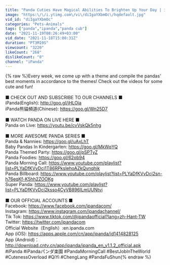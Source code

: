 ```yaml
---
title: "Panda Cuties Have Magical Abilities To Brighten Up Your Day | iPanda"
image: "https:\/\/i.ytimg.com\/vi\/diIgaYXbmOc\/hqdefault.jpg"
vid_id: "diIgaYXbmOc"
categories: "Pets-Animals"
tags: ["panda","ipanda","panda cub"]
date: "2021-11-19T08:26:49+03:00"
vid_date: "2021-11-18T15:00:31Z"
duration: "PT3M19S"
viewcount: "3220"
likeCount: "268"
dislikeCount: "0"
channel: "iPanda"
---
```

{% raw %}Every week, we come up with a theme and compile the pandas' best moments in accordance to the themes! Check out the videos for some cute and fun!<br /><br />■ CHECK OUT AND SUBSCRIBE TO OUR CHANNELS ■<br />iPanda(English): <a rel="nofollow" target="blank" href="http://goo.gl/jHLOia">http://goo.gl/jHLOia</a><br />iPanda熊貓頻道(Chinese): <a rel="nofollow" target="blank" href="https://goo.gl/Wn25D7">https://goo.gl/Wn25D7</a><br /><br />■ WATCH PANDA ON LIVE HERE ■<br />Panda on Live: <a rel="nofollow" target="blank" href="https://youtu.be/cvVskQk5nhg">https://youtu.be/cvVskQk5nhg</a><br /><br />■ MORE AWESOME PANDA SERIES ■<br />Panda &amp; Nannies: <a rel="nofollow" target="blank" href="https://goo.gl/uAxLhT">https://goo.gl/uAxLhT</a><br />Baby Pandas In Kindergarten: <a rel="nofollow" target="blank" href="https://goo.gl/MkWqYQ">https://goo.gl/MkWqYQ</a><br />Panda Themed Party: <a rel="nofollow" target="blank" href="https://goo.gl/pSPTyZ">https://goo.gl/pSPTyZ</a><br />Panda Foodies: <a rel="nofollow" target="blank" href="https://goo.gl/62ob94">https://goo.gl/62ob94</a><br />Panda Morning Call: <a rel="nofollow" target="blank" href="https://www.youtube.com/playlist?list=PLYaDfKVvDcj1T86RPksIehoAZkQvnqhik">https://www.youtube.com/playlist?list=PLYaDfKVvDcj1T86RPksIehoAZkQvnqhik</a><br />Panda Billboard: <a rel="nofollow" target="blank" href="https://www.youtube.com/playlist?list=PLYaDfKVvDcj2sn-h76eqKf-K5hh2ZOOKg">https://www.youtube.com/playlist?list=PLYaDfKVvDcj2sn-h76eqKf-K5hh2ZOOKg</a><br />Super Panda: <a rel="nofollow" target="blank" href="https://www.youtube.com/playlist?list=PLYaDfKVvDcj2ksso4CyVB896ILmUUNtvi">https://www.youtube.com/playlist?list=PLYaDfKVvDcj2ksso4CyVB896ILmUUNtvi</a><br /><br />■ OUR OFFICIAL ACCOUNTS ■<br />Facebook: <a rel="nofollow" target="blank" href="https://www.facebook.com/ipandacom/">https://www.facebook.com/ipandacom/</a><br />Instagram: <a rel="nofollow" target="blank" href="https://www.instagram.com/ipandachannel/">https://www.instagram.com/ipandachannel/</a><br />Tik Tok: <a rel="nofollow" target="blank" href="https://www.tiktok.com/@ipandaofficial?lang=zh-Hant-TW">https://www.tiktok.com/@ipandaofficial?lang=zh-Hant-TW</a><br />Twitter: <a rel="nofollow" target="blank" href="https://twitter.com/ipandacom">https://twitter.com/ipandacom</a><br />Official Website（English）:en.ipanda.com<br />App (iOS): <a rel="nofollow" target="blank" href="https://apps.apple.com/cn/app/ipanda/id1414828125">https://apps.apple.com/cn/app/ipanda/id1414828125</a> <br />App (Android)：<a rel="nofollow" target="blank" href="http://download.cntv.cn/app/ipanda/ipanda_en_v1.1.2_official.apk">http://download.cntv.cn/app/ipanda/ipanda_en_v1.1.2_official.apk</a><br />#iPanda #iPandaパンダ楽園  #PandaMorningCall #BestJobInTheWorld #CutenessOverload #QiYi #ChengLang #PandaFuShun{% endraw %}
